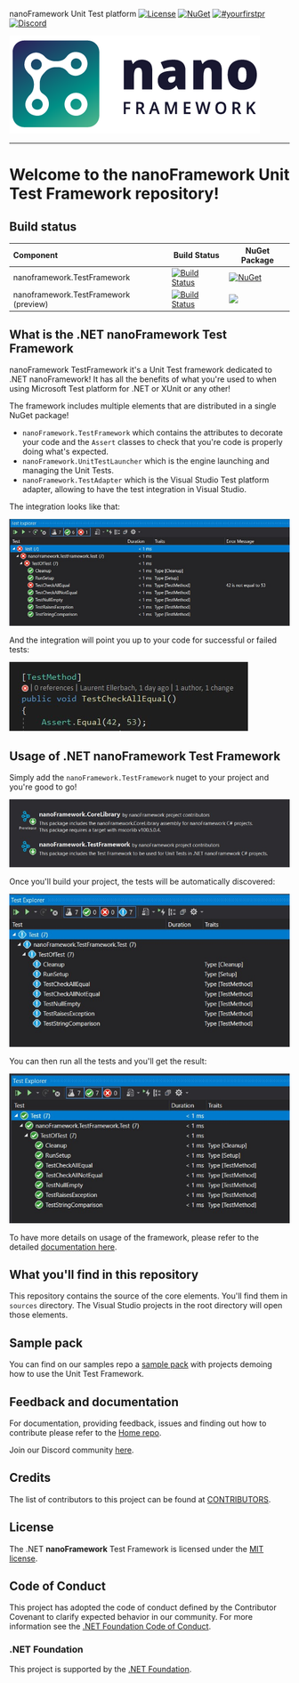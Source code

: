 nanoFramework Unit Test platform
[![License](https://img.shields.io/badge/License-MIT-blue.svg)](LICENSE) [![NuGet](https://img.shields.io/nuget/dt/nanoframework.TestFramework.svg?label=NuGet&style=flat&logo=nuget)](https://www.nuget.org/packages/nanoframework.TestFramework/) [![#yourfirstpr](https://img.shields.io/badge/first--timers--only-friendly-blue.svg)](https://github.com/nanoframework/Home/blob/master/CONTRIBUTING.md) [![Discord](https://img.shields.io/discord/478725473862549535.svg?logo=discord&logoColor=white&label=Discord&color=7289DA)](https://discord.gg/gCyBu8T)

![nanoFramework logo](https://github.com/nanoframework/Home/blob/master/resources/logo/nanoFramework-repo-logo.png)

-----

# Welcome to the **nanoFramework** Unit Test Framework repository!

## Build status

| Component | Build Status | NuGet Package |
|:-|---|---|
| nanoframework.TestFramework | [![Build Status](https://dev.azure.com/nanoframework/nanoframework.TestFramework/_apis/build/status/nanoFramework.TestFramework?repoName=nanoframework%2FnanoFramework.TestFramework&branchName=master)](https://dev.azure.com/nanoframework/nanoframework.TestFramework/_build/latest?definitionId=67&repoName=nanoframework%2FnanoFramework.TestFramework&branchName=master) | [![NuGet](https://img.shields.io/nuget/v/nanoframework.TestFramework.svg?label=NuGet&style=flat&logo=nuget)](https://www.nuget.org/packages/nanoframework.TestFramework/) |
| nanoframework.TestFramework (preview) | [![Build Status](https://dev.azure.com/nanoframework/nanoframework.TestFramework/_apis/build/status/nanoFramework.TestFramework?repoName=nanoframework%2FnanoFramework.TestFramework&branchName=develop)](https://dev.azure.com/nanoframework/nanoframework.TestFramework/_build/latest?definitionId=67&repoName=nanoframework%2FnanoFramework.TestFramework&branchName=develop) | [![](https://badgen.net/badge/NuGet/preview/D7B023?icon=https://simpleicons.now.sh/azuredevops/fff)](https://dev.azure.com/nanoframework/feed/_packaging?_a=package&feed=sandbox&package=nanoframework.TestFramework&protocolType=NuGet&view=overview) |

## What is the .NET nanoFramework Test Framework

nanoFramework TestFramework it's a Unit Test framework dedicated to .NET nanoFramework! It has all the benefits of what you're used to when using Microsoft Test platform for .NET or XUnit or any other!

The framework includes multiple elements that are distributed in a single NuGet package!

- `nanoFramework.TestFramework` which contains the attributes to decorate your code and the `Assert` classes to check that you're code is properly doing what's expected.
- `nanoFramework.UnitTestLauncher` which is the engine launching and managing the Unit Tests.
- `nanoFramework.TestAdapter` which is the Visual Studio Test platform adapter, allowing to have the test integration in Visual Studio.

The integration looks like that:

![test integration](assets/test-integration-vs.jpg)

And the integration will point you up to your code for successful or failed tests:

![test integration failed](assets/test-integration-vs-failed.jpg)

## Usage of .NET nanoFramework Test Framework

Simply add the `nanoFramework.TestFramework` nuget to your project and you're good to go!

![test nuget](assets/test-nuget-test-framework.jpg)

Once you'll build your project, the tests will be automatically discovered:

![test discovered](assets/test-discovered.jpg)

You can then run all the tests and you'll get the result:

![test success](assets/test-success.jpg)

To have more details on usage of the framework, please refer to the detailed [documentation here](https://docs.nanoframework.net/).

## What you'll find in this repository

This repository contains the source of the core elements. You'll find them in `sources` directory. The Visual Studio projects in the root directory will open those elements. 

## Sample pack

You can find on our samples repo a [sample pack](https://github.com/nanoframework/Samples/tree/master/samples/UnitTest) with projects demoing how to use the Unit Test Framework.

## Feedback and documentation

For documentation, providing feedback, issues and finding out how to contribute please refer to the [Home repo](https://github.com/nanoframework/Home).

Join our Discord community [here](https://discord.gg/gCyBu8T).

## Credits

The list of contributors to this project can be found at [CONTRIBUTORS](https://github.com/nanoframework/Home/blob/master/CONTRIBUTORS.md).

## License

The .NET **nanoFramework** Test Framework is licensed under the [MIT license](LICENSE.md).

## Code of Conduct

This project has adopted the code of conduct defined by the Contributor Covenant to clarify expected behavior in our community.
For more information see the [.NET Foundation Code of Conduct](https://dotnetfoundation.org/code-of-conduct).

### .NET Foundation

This project is supported by the [.NET Foundation](https://dotnetfoundation.org).